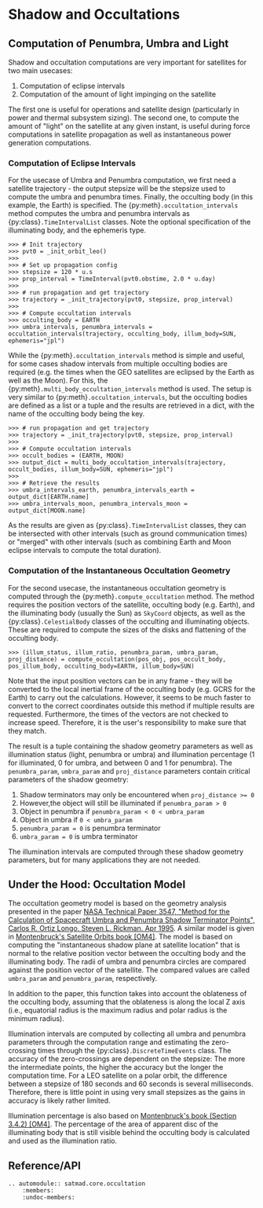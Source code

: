# Shadow and Occultations

## Computation of Penumbra, Umbra and Light

Shadow and occultation computations are very important for satellites for two main usecases:

1. Computation of eclipse intervals
2. Computation of the amount of light impinging on the satellite

The first one is useful for operations and satellite design (particularly in power and thermal subsystem sizing). The second one, to compute the amount of "light" on the satellite at any given instant, is useful during force computations in satellite propagation as well as instantaneous power generation computations.

### Computation of Eclipse Intervals

For the usecase of Umbra and Penumbra computation, we first need a satellite trajectory - the output stepsize will be the stepsize used to compute the umbra and penumbra times. Finally, the occulting body (in this example, the Earth) is specified. The {py:meth}`.occultation_intervals` method computes the umbra and penumbra intervals as {py:class}`.TimeIntervalList` classes. Note the optional specification of the illuminating body, and the ephemeris type.

    >>> # Init trajectory
    >>> pvt0 = _init_orbit_leo()
    >>>
    >>> # Set up propagation config
    >>> stepsize = 120 * u.s
    >>> prop_interval = TimeInterval(pvt0.obstime, 2.0 * u.day)
    >>>
    >>> # run propagation and get trajectory
    >>> trajectory = _init_trajectory(pvt0, stepsize, prop_interval)
    >>>
    >>> # Compute occultation intervals
    >>> occulting_body = EARTH
    >>> umbra_intervals, penumbra_intervals = occultation_intervals(trajectory, occulting_body, illum_body=SUN, ephemeris="jpl")

While the {py:meth}`.occultation_intervals` method is simple and useful, for some cases shadow intervals from multiple occulting bodies are required (e.g. the times when the GEO satellites are eclipsed by the Earth as well as the Moon). For this, the {py:meth}`.multi_body_occultation_intervals` method is used. The setup is very similar to {py:meth}`.occultation_intervals`, but the occulting bodies are defined as a list or a tuple and the results are retrieved in a dict, with the name of the occulting body being the key.

    >>> # run propagation and get trajectory
    >>> trajectory = _init_trajectory(pvt0, stepsize, prop_interval)
    >>>
    >>> # Compute occultation intervals
    >>> occult_bodies = (EARTH, MOON)
    >>> output_dict = multi_body_occultation_intervals(trajectory, occult_bodies, illum_body=SUN, ephemeris="jpl")
    >>>
    >>> # Retrieve the results
    >>> umbra_intervals_earth, penumbra_intervals_earth = output_dict[EARTH.name]
    >>> umbra_intervals_moon, penumbra_intervals_moon = output_dict[MOON.name]

As the results are given as {py:class}`.TimeIntervalList` classes, they can be intersected with other intervals (such as ground communication times) or "merged" with other intervals (such as combining Earth and Moon eclipse intervals to compute the total duration).

### Computation of the Instantaneous Occultation Geometry

For the second usecase, the instantaneous occultation geometry is computed through the {py:meth}`.compute_occultation` method. The method requires the position vectors of the satellite, occulting body (e.g. Earth), and the illuminating body (usually the Sun) as `SkyCoord` objects, as well as the {py:class}`.CelestialBody` classes of the occulting and illuminating objects. These are required to compute the sizes of the disks and flattening of the occulting body.

    >>> (illum_status, illum_ratio, penumbra_param, umbra_param, proj_distance) = compute_occultation(pos_obj, pos_occult_body, pos_illum_body, occulting_body=EARTH, illum_body=SUN)

Note that the input position vectors can be in any frame - they will be converted to the local inertial frame of the occulting body (e.g. GCRS for the Earth) to carry out the calculations. However, it seems to be much faster to convert to the correct coordinates outside this method if multiple results are requested. Furthermore, the times of the vectors are not checked to increase speed. Therefore, it is the user's responsibility to make sure that they match.

The result is a tuple containing the shadow geometry parameters as well as illumination status (light, penumbra or umbra) and illumination percentage (1 for illuminated, 0 for umbra, and between 0 and 1 for penumbra). The `penumbra_param`, `umbra_param` and `proj_distance` parameters contain critical parameters of the shadow geometry:

1. Shadow terminators may only be encountered when `proj_distance >= 0`
2. However,the object will still be illuminated if `penumbra_param > 0`
3. Object in penumbra if  `penumbra_param < 0 < umbra_param`
4. Object in umbra if `0 < umbra_param`
5. `penumbra_param = 0` is penumbra terminator
6. `umbra_param = 0` is umbra terminator

The illumination intervals are computed through these shadow geometry parameters, but for many applications they are not needed.

## Under the Hood: Occultation Model

The occultation geometry model is based on the geometry analysis presented in the paper [NASA Technical Paper 3547, "Method for the Calculation of Spacecraft Umbra and Penumbra Shadow Terminator Points", Carlos R. Ortiz Longo, Steven L. Rickman. Apr 1995](https://ntrs.nasa.gov/api/citations/19950023025/downloads/19950023025.pdf?attachment=true). A similar model is given in [Montenbruck's Satellite Orbits book [OM4]](../references.md#orbital-mechanics). The model is based on computing the "instantaneous shadow plane at satellite location" that is normal to the relative position vector between the occulting body and the illuminating body. The radii of umbra and penumbra circles are compared against the position vector of the satellite. The compared values are called `umbra_param` and `penumbra_param`, respectively.

In addition to the paper, this function takes into account the oblateness of the occulting body, assuming that the oblateness is along the local Z axis (i.e., equatorial radius is the maximum radius and polar radius is the minimum radius).

Illumination intervals are computed by collecting all umbra and penumbra parameters through the computation range and estimating the zero-crossing times through the {py:class}`.DiscreteTimeEvents` class. The accuracy of the zero-crossings are dependent on the stepsize: The more the intermediate points, the higher the accuracy but the longer the computation time. For a LEO satellite on a polar orbit, the difference between a stepsize of 180 seconds and 60 seconds is several milliseconds. Therefore, there is little point in using very small stepsizes as the gains in accuracy is likely rather limited.

Illumination percentage is also based on [Montenbruck's book (Section 3.4.2) [OM4]](../references.md#orbital-mechanics). The percentage of the area of apparent disc of the illuminating body that is still visible behind the occulting body is calculated and used as the illumination ratio.


## Reference/API

```{eval-rst}
.. automodule:: satmad.core.occultation
    :members:
    :undoc-members:
```
